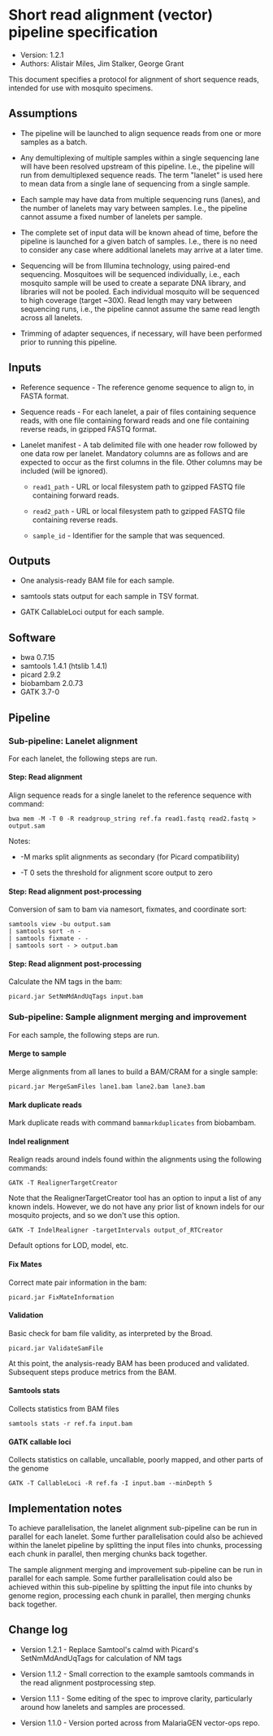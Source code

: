 # Short read alignment (vector) pipeline specification

* Version: 1.2.1
* Authors: Alistair Miles, Jim Stalker, George Grant

This document specifies a protocol for alignment of short sequence
reads, intended for use with mosquito specimens.


## Assumptions

* The pipeline will be launched to align sequence reads from one or
  more samples as a batch.

* Any demultiplexing of multiple samples within a single sequencing
  lane will have been resolved upstream of this pipeline. I.e., the
  pipeline will run from demultiplexed sequence reads. The term
  "lanelet" is used here to mean data from a single lane of sequencing
  from a single sample.

* Each sample may have data from multiple sequencing runs (lanes), and
  the number of lanelets may vary between samples. I.e., the pipeline
  cannot assume a fixed number of lanelets per sample.

* The complete set of input data will be known ahead of time, before
  the pipeline is launched for a given batch of samples. I.e., there
  is no need to consider any case where additional lanelets may arrive
  at a later time.

* Sequencing will be from Illumina technology, using paired-end
  sequencing. Mosquitoes will be sequenced individually, i.e., each
  mosquito sample will be used to create a separate DNA library, and
  libraries will not be pooled. Each individual mosquito will be
  sequenced to high coverage (target ~30X). Read length may vary
  between sequencing runs, i.e., the pipeline cannot assume the same
  read length across all lanelets.

* Trimming of adapter sequences, if necessary, will have been
  performed prior to running this pipeline.


## Inputs

* Reference sequence - The reference genome sequence to align to, in
  FASTA format.

* Sequence reads - For each lanelet, a pair of files containing
  sequence reads, with one file containing forward reads and one file
  containing reverse reads, in gzipped FASTQ format.

* Lanelet manifest - A tab delimited file with one header row followed
  by one data row per lanelet. Mandatory columns are as follows and
  are expected to occur as the first columns in the file. Other
  columns may be included (will be ignored).

    * `read1_path` - URL or local filesystem path to gzipped FASTQ
      file containing forward reads.

    * `read2_path` - URL or local filesystem path to gzipped FASTQ
      file containing reverse reads.

    * `sample_id` - Identifier for the sample that was sequenced.


## Outputs

* One analysis-ready BAM file for each sample.

* samtools stats output for each sample in TSV format.

* GATK CallableLoci output for each sample.


## Software

* bwa 0.7.15
* samtools 1.4.1 (htslib 1.4.1)
* picard 2.9.2
* biobambam 2.0.73
* GATK 3.7-0


## Pipeline


### Sub-pipeline: Lanelet alignment

For each lanelet, the following steps are run.


#### Step: Read alignment

Align sequence reads for a single lanelet to the reference sequence with command:

```
bwa mem -M -T 0 -R readgroup_string ref.fa read1.fastq read2.fastq > output.sam
```

Notes:

* -M marks split alignments as secondary (for Picard compatibility)

* -T 0 sets the threshold for alignment score output to zero


#### Step: Read alignment post-processing

Conversion of sam to bam via namesort, fixmates, and coordinate sort:

```
samtools view -bu output.sam 
| samtools sort -n -
| samtools fixmate - - 
| samtools sort - > output.bam
```

#### Step: Read alignment post-processing

Calculate the NM tags in the bam:

```
picard.jar SetNmMdAndUqTags input.bam
```


### Sub-pipeline: Sample alignment merging and improvement

For each sample, the following steps are run.


#### Merge to sample

Merge alignments from all lanes to build a BAM/CRAM for a single sample:

```
picard.jar MergeSamFiles lane1.bam lane2.bam lane3.bam 
```


#### Mark duplicate reads

Mark duplicate reads with command `bammarkduplicates` from biobambam.


#### Indel realignment

Realign reads around indels found within the alignments using the following commands:

```
GATK -T RealignerTargetCreator
```

Note that the RealignerTargetCreator tool has an option to input a
list of any known indels. However, we do not have any prior list of
known indels for our mosquito projects, and so we don't use this
option.

```
GATK -T IndelRealigner -targetIntervals output_of_RTCreator
```

Default options for LOD, model, etc.


#### Fix Mates

Correct mate pair information in the bam:

```
picard.jar FixMateInformation
```


#### Validation

Basic check for bam file validity, as interpreted by the Broad.

```
picard.jar ValidateSamFile
```

At this point, the analysis-ready BAM has been produced and validated.
Subsequent steps produce metrics from the BAM.


#### Samtools stats

Collects statistics from BAM files

```
samtools stats -r ref.fa input.bam
```


#### GATK callable loci

Collects statistics on callable, uncallable, poorly mapped, and other parts of the genome

```
GATK -T CallableLoci -R ref.fa -I input.bam --minDepth 5 
```


## Implementation notes

To achieve parallelisation, the lanelet alignment sub-pipeline can be run
in parallel for each lanelet. Some further parallelisation could also
be achieved within the lanelet pipeline by splitting the input files
into chunks, processing each chunk in parallel, then merging chunks
back together.

The sample alignment merging and improvement sub-pipeline can be run
in parallel for each sample. Some further parallelisation could also
be achieved within this sub-pipeline by splitting the input file into
chunks by genome region, processing each chunk in parallel, then
merging chunks back together.


## Change log

* Version 1.2.1 - Replace Samtool's calmd with Picard's SetNmMdAndUqTags for calculation of NM tags

* Version 1.1.2 - Small correction to the example samtools commands in the read alignment postprocessing step.

* Version 1.1.1 - Some editing of the spec to improve clarity,
  particularly around how lanelets and samples are processed.

* Version 1.1.0 - Version ported across from MalariaGEN vector-ops
  repo.
